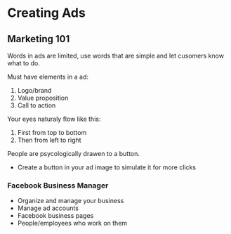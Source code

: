 # Creating Ads

## Marketing 101

Words in ads are limited, use words that are simple and let cusomers know what to do.

Must have elements in a ad:
1. Logo/brand
2. Value proposition
3. Call to action

Your eyes naturaly flow like this:
1. First from top to bottom
2. Then from left to right

People are psycologically drawen to a button.
- Create a button in your ad image to simulate it for more clicks


### Facebook Business Manager

- Organize and manage your business
- Manage ad accounts
- Facebook business pages
- People/employees who work on them





